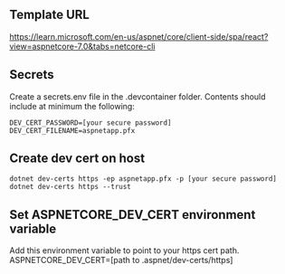 ## Template URL

https://learn.microsoft.com/en-us/aspnet/core/client-side/spa/react?view=aspnetcore-7.0&tabs=netcore-cli

## Secrets

Create a secrets.env file in the .devcontainer folder.
Contents should include at minimum the following:

```
DEV_CERT_PASSWORD=[your secure password]
DEV_CERT_FILENAME=aspnetapp.pfx
```

## Create dev cert on host

```
dotnet dev-certs https -ep aspnetapp.pfx -p [your secure password]
dotnet dev-certs https --trust
```

## Set ASPNETCORE_DEV_CERT environment variable

Add this environment variable to point to your https cert path.
ASPNETCORE_DEV_CERT=[path to .aspnet/dev-certs/https]
